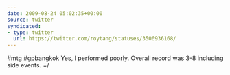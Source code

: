 ```yaml
---
date: 2009-08-24 05:02:35+00:00
source: twitter
syndicated:
- type: twitter
  url: https://twitter.com/roytang/statuses/3506936168/
---
```


#mtg #gpbangkok Yes, I performed poorly. Overall record was 3-8 including side events. =/